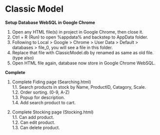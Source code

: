 # Classic Model

<b>Setup Database WebSQL in Google Chrome</b>
1. Open any HTML file(s) in project in Google Chrome, then close it.
2. Ctrl + R (Run) to open %appdata% and backstep to AppData folder.
3. Following to Local > Google > Chrome > User Data > Default > databases > file_0, you will see a file in this folder.
4. Replace that file with ClassicModel.db by renamed as same as old file. (type also)
5. Open HTML file again, database now store in Google Chrome WebSQL.

<b>Complete</b>
1. Complete Fiding page (Searching.html)
  <br>1.1. Search products in stock by Name, ProductID, Catagory, Scale.
  <br>1.2. Order sorting. (0-9, A-Z)
  <br>1.3. Popup for description.
  <br>1.4. Add search product to cart.
  
2. Complete Stocking page (Stocking.html)
  <br>1.1. Can add product.
  <br>1.2. Can edit product.
  <br>1.3. Can delete product.
